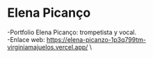 # Elena Picanço
-Portfolio Elena Picanço: trompetista y vocal. \
-Enlace web: https://elena-picanzo-1p3q799tm-virginiamajuelos.vercel.app/ \
